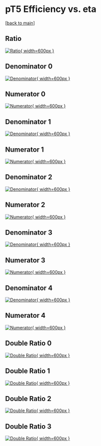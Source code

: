# pT5 Efficiency vs. eta

[[back to main](./)]



## Ratio

[![Ratio](../mtv/var/pT5_loweta_13_1_eff_eta.png){ width=600px }](../mtv/var/pT5_loweta_13_1_eff_eta.pdf)

## Denominator 0

[![Denominator](../mtv/den/pT5_loweta_13_1_eff_eta_den0.png){ width=600px }](../mtv/den/pT5_loweta_13_1_eff_eta_den0.pdf)

## Numerator 0

[![Numerator](../mtv/num/pT5_loweta_13_1_eff_eta_num0.png){ width=600px }](../mtv/num/pT5_loweta_13_1_eff_eta_num0.pdf)

## Denominator 1

[![Denominator](../mtv/den/pT5_loweta_13_1_eff_eta_den1.png){ width=600px }](../mtv/den/pT5_loweta_13_1_eff_eta_den1.pdf)

## Numerator 1

[![Numerator](../mtv/num/pT5_loweta_13_1_eff_eta_num1.png){ width=600px }](../mtv/num/pT5_loweta_13_1_eff_eta_num1.pdf)

## Denominator 2

[![Denominator](../mtv/den/pT5_loweta_13_1_eff_eta_den2.png){ width=600px }](../mtv/den/pT5_loweta_13_1_eff_eta_den2.pdf)

## Numerator 2

[![Numerator](../mtv/num/pT5_loweta_13_1_eff_eta_num2.png){ width=600px }](../mtv/num/pT5_loweta_13_1_eff_eta_num2.pdf)

## Denominator 3

[![Denominator](../mtv/den/pT5_loweta_13_1_eff_eta_den3.png){ width=600px }](../mtv/den/pT5_loweta_13_1_eff_eta_den3.pdf)

## Numerator 3

[![Numerator](../mtv/num/pT5_loweta_13_1_eff_eta_num3.png){ width=600px }](../mtv/num/pT5_loweta_13_1_eff_eta_num3.pdf)

## Denominator 4

[![Denominator](../mtv/den/pT5_loweta_13_1_eff_eta_den4.png){ width=600px }](../mtv/den/pT5_loweta_13_1_eff_eta_den4.pdf)

## Numerator 4

[![Numerator](../mtv/num/pT5_loweta_13_1_eff_eta_num4.png){ width=600px }](../mtv/num/pT5_loweta_13_1_eff_eta_num4.pdf)

## Double Ratio 0

[![Double Ratio](../mtv/ratio/pT5_loweta_13_1_eff_eta_ratio0.png){ width=600px }](../mtv/ratio/pT5_loweta_13_1_eff_eta_ratio0.pdf)

## Double Ratio 1

[![Double Ratio](../mtv/ratio/pT5_loweta_13_1_eff_eta_ratio1.png){ width=600px }](../mtv/ratio/pT5_loweta_13_1_eff_eta_ratio1.pdf)

## Double Ratio 2

[![Double Ratio](../mtv/ratio/pT5_loweta_13_1_eff_eta_ratio2.png){ width=600px }](../mtv/ratio/pT5_loweta_13_1_eff_eta_ratio2.pdf)

## Double Ratio 3

[![Double Ratio](../mtv/ratio/pT5_loweta_13_1_eff_eta_ratio3.png){ width=600px }](../mtv/ratio/pT5_loweta_13_1_eff_eta_ratio3.pdf)

